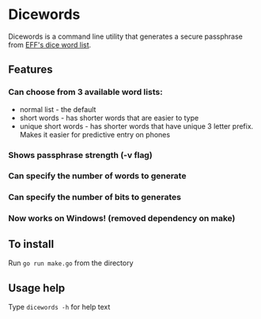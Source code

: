 # Dicewords

Dicewords is a command line utility that generates a secure passphrase from 
[EFF's dice word list](https://www.eff.org/dice).

## Features
### Can choose from 3 available word lists:
+ normal list - the default
+ short words - has shorter words that are easier to type
+ unique short words - has shorter words that have unique 3 letter prefix. 
Makes it easier for predictive entry on phones
### Shows passphrase strength (-v flag) 
### Can specify the number of words to generate 
### Can specify the number of bits to generates
### Now works on Windows! (removed dependency on make)

## To install
Run `go run make.go` from the directory

## Usage help
Type `dicewords -h` for help text

